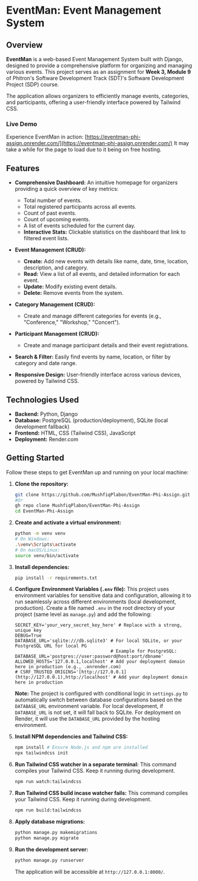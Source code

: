 # EventMan: Event Management System

## Overview

**EventMan** is a web-based Event Management System built with Django, designed to provide a comprehensive platform for organizing and managing various events. This project serves as an assignment for **Week 3, Module 9** of Phitron's Software Development Track (SDT)'s Software Development Project (SDP) course.

The application allows organizers to efficiently manage events, categories, and participants, offering a user-friendly interface powered by Tailwind CSS.

### Live Demo

Experience EventMan in action: [https://eventman-phi-assign.onrender.com/](https://eventman-phi-assign.onrender.com/)
It may take a while for the page to load due to it being on free hosting.

## Features

-   **Comprehensive Dashboard:** An intuitive homepage for organizers providing a quick overview of key metrics:
    -   Total number of events.
    -   Total registered participants across all events.
    -   Count of past events.
    -   Count of upcoming events.
    -   A list of events scheduled for the current day.
    -   **Interactive Stats:** Clickable statistics on the dashboard that link to filtered event lists.

-   **Event Management (CRUD):**
    -   **Create:** Add new events with details like name, date, time, location, description, and category.
    -   **Read:** View a list of all events, and detailed information for each event.
    -   **Update:** Modify existing event details.
    -   **Delete:** Remove events from the system.

-   **Category Management (CRUD):**
    -   Create and manage different categories for events (e.g., "Conference," "Workshop," "Concert").

-   **Participant Management (CRUD):**
    -   Create and manage participant details and their event registrations.

-   **Search & Filter:** Easily find events by name, location, or filter by category and date range.
-   **Responsive Design:** User-friendly interface across various devices, powered by Tailwind CSS.

## Technologies Used

-   **Backend:** Python, Django
-   **Database:** PostgreSQL (production/deployment), SQLite (local development fallback)
-   **Frontend:** HTML, CSS (Tailwind CSS), JavaScript
-   **Deployment:** Render.com

## Getting Started

Follow these steps to get EventMan up and running on your local machine:

1.  **Clone the repository:**

    ```bash
    git clone https://github.com/MushfiqPlabon/EventMan-Phi-Assign.git
    #Or
    gh repo clone MushfiqPlabon/EventMan-Phi-Assign
    cd EventMan-Phi-Assign
    ```

2.  **Create and activate a virtual environment:**

    ```bash
    python -m venv venv
    # On Windows:
    .\venv\Scripts\activate
    # On macOS/Linux:
    source venv/bin/activate
    ```

3.  **Install dependencies:**

    ```bash
    pip install -r requirements.txt
    ```

4.  **Configure Environment Variables (`.env` file):**
    This project uses environment variables for sensitive data and configuration, allowing it to run seamlessly across different environments (local development, production).
    Create a file named `.env` in the root directory of your project (same level as `manage.py`) and add the following:

    ```
    SECRET_KEY='your_very_secret_key_here' # Replace with a strong, unique key
    DEBUG=True
    DATABASE_URL='sqlite:///db.sqlite3' # For local SQLite, or your PostgreSQL URL for local PG
                                        # Example for PostgreSQL: DATABASE_URL='postgres://user:password@host:port/dbname'
    ALLOWED_HOSTS='127.0.0.1,localhost' # Add your deployment domain here in production (e.g., .onrender.com)
    # CSRF_TRUSTED_ORIGINS='[http://127.0.0.1](http://127.0.0.1),http://localhost' # Add your deployment domain here in production
    ```
    **Note:** The project is configured with conditional logic in `settings.py` to automatically switch between database configurations based on the `DATABASE_URL` environment variable. For local development, if `DATABASE_URL` is not set, it will fall back to SQLite. For deployment on Render, it will use the `DATABASE_URL` provided by the hosting environment.

5.  **Install NPM dependencies and Tailwind CSS:**

    ```bash
    npm install # Ensure Node.js and npm are installed
    npx tailwindcss init
    ```

6.  **Run Tailwind CSS watcher in a separate terminal:**
    This command compiles your Tailwind CSS. Keep it running during development.

    ```bash
    npm run watch:tailwindcss
    ```
7.  **Run Tailwind CSS build incase watcher fails:**
    This command compiles your Tailwind CSS. Keep it running during development.

    ```bash
    npm run build:tailwindcss
    ```

8.  **Apply database migrations:**

    ```bash
    python manage.py makemigrations
    python manage.py migrate
    ```

9.  **Run the development server:**

    ```bash
    python manage.py runserver
    ```

    The application will be accessible at `http://127.0.0.1:8000/`.
